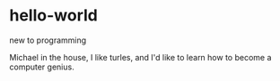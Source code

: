 # hello-world
new to programming

Michael in the house, I like turles, and I'd like to learn how to become a computer genius.

